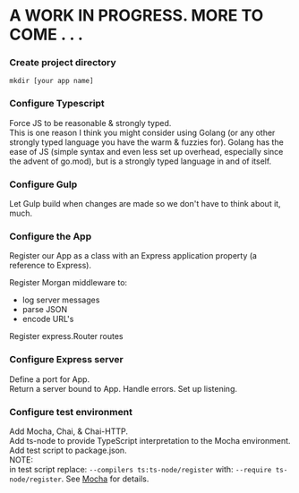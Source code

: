 # A WORK IN PROGRESS. MORE TO COME . . .  
### Create project directory
`mkdir [your app name]`

### Configure Typescript
Force JS to be reasonable & strongly typed.  
This is one reason I think you might consider using Golang (or any other strongly typed language you have the warm & fuzzies for). Golang has the ease of JS (simple syntax and even less set up overhead, especially since the advent of go.mod), but is a strongly typed language in and of itself.

### Configure Gulp
Let Gulp build when changes are made so we don't have to think about it, much.

### Configure the App
Register our App as a class with an Express application property (a reference to Express).

Register Morgan middleware to:  
* log server messages  
* parse JSON
* encode URL's

Register express.Router routes

### Configure Express server
Define a port for App.  
Return a server bound to App.
Handle errors.
Set up listening.

### Configure test environment
Add Mocha, Chai, & Chai-HTTP.  
Add ts-node to provide TypeScript interpretation to the Mocha environment. 
Add test script to package.json.  
 NOTE:  
 in test script replace: `--compilers ts:ts-node/register`
 with: `--require ts-node/register`.
 See [Mocha](https://github.com/mochajs/mocha/wiki/compilers-deprecation) for details.